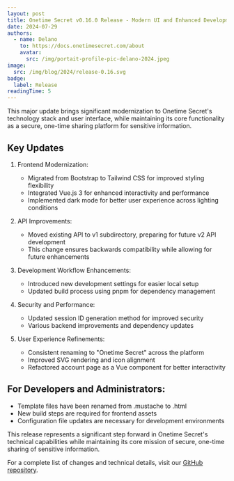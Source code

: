 ```yaml
---
layout: post
title: Onetime Secret v0.16.0 Release - Modern UI and Enhanced Development
date: 2024-07-29
authors:
  - name: Delano
    to: https://docs.onetimesecret.com/about
    avatar:
      src: /img/portait-profile-pic-delano-2024.jpeg
image:
  src: /img/blog/2024/release-0.16.svg
badge:
  label: Release
readingTime: 5
---
```



This major update brings significant modernization to Onetime Secret's technology stack and user interface, while maintaining its core functionality as a secure, one-time sharing platform for sensitive information.

## Key Updates

1. Frontend Modernization:
   - Migrated from Bootstrap to Tailwind CSS for improved styling flexibility
   - Integrated Vue.js 3 for enhanced interactivity and performance
   - Implemented dark mode for better user experience across lighting conditions

2. API Improvements:
   - Moved existing API to v1 subdirectory, preparing for future v2 API development
   - This change ensures backwards compatibility while allowing for future enhancements

3. Development Workflow Enhancements:
   - Introduced new development settings for easier local setup
   - Updated build process using pnpm for dependency management

4. Security and Performance:
   - Updated session ID generation method for improved security
   - Various backend improvements and dependency updates

5. User Experience Refinements:
   - Consistent renaming to "Onetime Secret" across the platform
   - Improved SVG rendering and icon alignment
   - Refactored account page as a Vue component for better interactivity

## For Developers and Administrators:

- Template files have been renamed from .mustache to .html
- New build steps are required for frontend assets
- Configuration file updates are necessary for development environments

This release represents a significant step forward in Onetime Secret's technical capabilities while maintaining its core mission of secure, one-time sharing of sensitive information.

For a complete list of changes and technical details, visit our [GitHub repository](https://github.com/onetimesecret/onetimesecret/releases/tag/v0.16.0).
